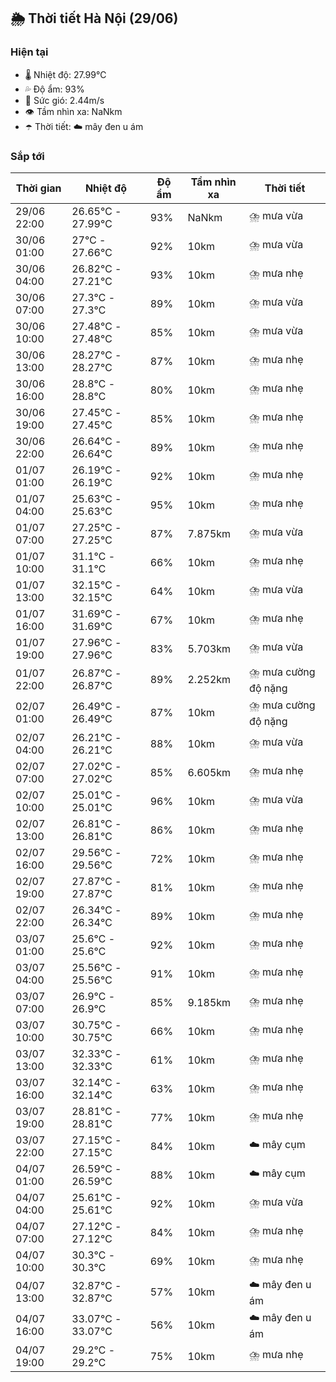 ## 🌦️ Thời tiết Hà Nội (29/06)

### Hiện tại

- 🌡️ Nhiệt độ: 27.99℃
- 💦 Độ ẩm: 93%
- 💨 Sức gió: 2.44m/s
- 👁️ Tầm nhìn xa: NaNkm
- ☂️ Thời tiết: ☁️ mây đen u ám

### Sắp tới

| Thời gian | Nhiệt độ | Độ ẩm | Tầm nhìn xa | Thời tiết |
| --- | --- | --- | --- | --- |
| 29/06 22:00 | 26.65℃ - 27.99℃ | 93% | NaNkm | ⛈️ mưa vừa |
| 30/06 01:00 | 27℃ - 27.66℃ | 92% | 10km | ⛈️ mưa vừa |
| 30/06 04:00 | 26.82℃ - 27.21℃ | 93% | 10km | ⛈️ mưa nhẹ |
| 30/06 07:00 | 27.3℃ - 27.3℃ | 89% | 10km | ⛈️ mưa vừa |
| 30/06 10:00 | 27.48℃ - 27.48℃ | 85% | 10km | ⛈️ mưa vừa |
| 30/06 13:00 | 28.27℃ - 28.27℃ | 87% | 10km | ⛈️ mưa nhẹ |
| 30/06 16:00 | 28.8℃ - 28.8℃ | 80% | 10km | ⛈️ mưa nhẹ |
| 30/06 19:00 | 27.45℃ - 27.45℃ | 85% | 10km | ⛈️ mưa nhẹ |
| 30/06 22:00 | 26.64℃ - 26.64℃ | 89% | 10km | ⛈️ mưa nhẹ |
| 01/07 01:00 | 26.19℃ - 26.19℃ | 92% | 10km | ⛈️ mưa nhẹ |
| 01/07 04:00 | 25.63℃ - 25.63℃ | 95% | 10km | ⛈️ mưa nhẹ |
| 01/07 07:00 | 27.25℃ - 27.25℃ | 87% | 7.875km | ⛈️ mưa vừa |
| 01/07 10:00 | 31.1℃ - 31.1℃ | 66% | 10km | ⛈️ mưa nhẹ |
| 01/07 13:00 | 32.15℃ - 32.15℃ | 64% | 10km | ⛈️ mưa vừa |
| 01/07 16:00 | 31.69℃ - 31.69℃ | 67% | 10km | ⛈️ mưa nhẹ |
| 01/07 19:00 | 27.96℃ - 27.96℃ | 83% | 5.703km | ⛈️ mưa vừa |
| 01/07 22:00 | 26.87℃ - 26.87℃ | 89% | 2.252km | ⛈️ mưa cường độ nặng |
| 02/07 01:00 | 26.49℃ - 26.49℃ | 87% | 10km | ⛈️ mưa cường độ nặng |
| 02/07 04:00 | 26.21℃ - 26.21℃ | 88% | 10km | ⛈️ mưa vừa |
| 02/07 07:00 | 27.02℃ - 27.02℃ | 85% | 6.605km | ⛈️ mưa nhẹ |
| 02/07 10:00 | 25.01℃ - 25.01℃ | 96% | 10km | ⛈️ mưa vừa |
| 02/07 13:00 | 26.81℃ - 26.81℃ | 86% | 10km | ⛈️ mưa nhẹ |
| 02/07 16:00 | 29.56℃ - 29.56℃ | 72% | 10km | ⛈️ mưa nhẹ |
| 02/07 19:00 | 27.87℃ - 27.87℃ | 81% | 10km | ⛈️ mưa nhẹ |
| 02/07 22:00 | 26.34℃ - 26.34℃ | 89% | 10km | ⛈️ mưa nhẹ |
| 03/07 01:00 | 25.6℃ - 25.6℃ | 92% | 10km | ⛈️ mưa nhẹ |
| 03/07 04:00 | 25.56℃ - 25.56℃ | 91% | 10km | ⛈️ mưa nhẹ |
| 03/07 07:00 | 26.9℃ - 26.9℃ | 85% | 9.185km | ⛈️ mưa nhẹ |
| 03/07 10:00 | 30.75℃ - 30.75℃ | 66% | 10km | ⛈️ mưa nhẹ |
| 03/07 13:00 | 32.33℃ - 32.33℃ | 61% | 10km | ⛈️ mưa nhẹ |
| 03/07 16:00 | 32.14℃ - 32.14℃ | 63% | 10km | ⛈️ mưa nhẹ |
| 03/07 19:00 | 28.81℃ - 28.81℃ | 77% | 10km | ⛈️ mưa nhẹ |
| 03/07 22:00 | 27.15℃ - 27.15℃ | 84% | 10km | ☁️ mây cụm |
| 04/07 01:00 | 26.59℃ - 26.59℃ | 88% | 10km | ☁️ mây cụm |
| 04/07 04:00 | 25.61℃ - 25.61℃ | 92% | 10km | ⛈️ mưa vừa |
| 04/07 07:00 | 27.12℃ - 27.12℃ | 84% | 10km | ⛈️ mưa nhẹ |
| 04/07 10:00 | 30.3℃ - 30.3℃ | 69% | 10km | ⛈️ mưa nhẹ |
| 04/07 13:00 | 32.87℃ - 32.87℃ | 57% | 10km | ☁️ mây đen u ám |
| 04/07 16:00 | 33.07℃ - 33.07℃ | 56% | 10km | ☁️ mây đen u ám |
| 04/07 19:00 | 29.2℃ - 29.2℃ | 75% | 10km | ⛈️ mưa nhẹ |
